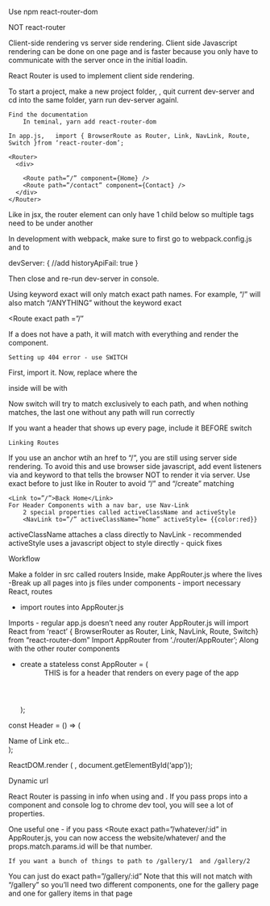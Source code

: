 Use npm react-router-dom

NOT react-router

Client-side rendering vs server side rendering.
Client side Javascript rendering can be done on one page and is faster because you only have to communicate with the server once in the initial loadin.

React Router is used to implement client side rendering.

To start a project, make a new project folder, , quit current dev-server and cd into the same folder, yarn run dev-server againl.

    Find the documentation
    	In teminal, yarn add react-router-dom

    In app.js,   import { BrowserRoute as Router, Link, NavLink, Route, Switch }from ‘react-router-dom’;

    <Router>
      <div>

 	    <Route path=”/” component={Home} />
	    <Route path=”/contact” component={Contact} />
	  </div>
	</Router>

Like in jsx, the router element can only have 1 child below so multiple <Route> tags need to be under another <div>

In development with webpack, make sure to first go to webpack.config.js and to

devServer: {
//add
historyApiFail: true
}

Then close and re-run dev-server in console.

Using keyword exact will only match exact path names. For example, “/” will also match “/ANYTHING” without the keyword exact

<Route exact path =”/”

If a <Route> does not have a path, it will match with everything and render the component.

    Setting up 404 error - use SWITCH

First, import it. Now, replace where the <div> inside <Router> will be with <switch>

<Router>
  <div>
   <Route exact path=”something” component={something} />
   <Route same as above />
   <Route component={component for 404 message} />
  </div>
<Router />

Now switch will try to match exclusively to each path, and when nothing matches, the last one without any path will run correctly

If you want a header that shows up every page, include it BEFORE switch

    Linking Routes

If you use an <a> anchor wtih an href to “/”, you are still using server side rendering. To avoid this and use browser side javascript, add event listeners via <Link> and keyword to that tells the browser NOT to render it via server.
Use exact before to just like in Router to avoid “/” and “/create” matching

    <Link to=”/”>Back Home</Link>
    For Header Components with a nav bar, use Nav-Link
    	2 special properties called activeClassName and activeStyle
    	<NavLink to=”/” activeClassName=”home” activeStyle= {{color:red}}

activeClassName attaches a class directly to NavLink - recommended
activeStyle uses a javascript object to style directly - quick fixes

Workflow

Make a folder in src called routers
Inside, make AppRouter.js where the <AppRouter> lives
-Break up all pages into js files under components - import necessary React, routes

- import routes into AppRouter.js

Imports -
regular app.js doesn’t need any router
AppRouter.js will import React from ‘react’
{ BrowserRouter as Router, Link, NavLink, Route, Switch} from “react-router-dom”
Import AppRouter from ‘./router/AppRouter’;
Along with the other router components

- create a stateless const AppRouter = (
  <Router>
  <div>
  <header> THIS is for a header that renders on every page of the app </header>
  <Switch>
  <Route exact path=”/urlPath” component={JSX to render} />
  <Route  More of the above>
  </Switch>
  </div>
  </Router>
  );

const Header = () => (

<div>
  <NavLink exact to=”/STUFF” exact=”true”>Name of Link</Link>
  <NavLink></Link> etc..
<div>
);

ReactDOM.render ( <TheRouterComponent>, document.getElementById(‘app’));

Dynamic url

React Router is passing in info when using <Router> and <Route>. If you pass props into a component and console log to chrome dev tool, you will see a lot of properties.

One useful one - if you pass <Route exact path=”/whatever/:id” in AppRouter.js, you can now access the website/whatever/<number> and the props.match.params.id will be that number.

    If you want a bunch of things to path to /gallery/1  and /gallery/2

You can just do exact path=”/gallery/:id” Note that this will not match with “/gallery” so you’ll need two different components, one for the gallery page and one for gallery items in that page

